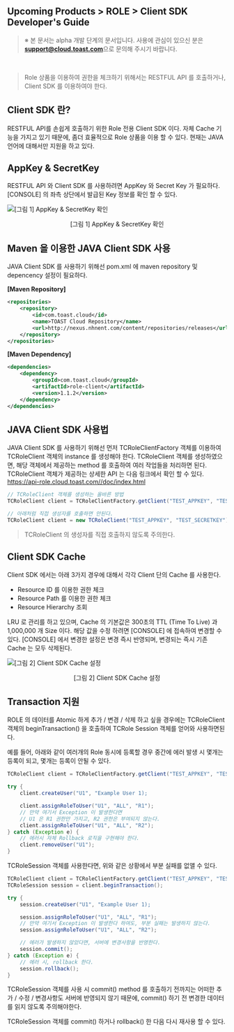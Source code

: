 ## Upcoming Products > ROLE > Client SDK Developer's Guide

> ※ 본 문서는 alpha 개발 단계의 문서입니다.
> 사용에 관심이 있으신 분은 **support@cloud.toast.com**으로 문의해 주시기 바랍니다.

<br/>

> Role 상품을 이용하여 권한을 체크하기 위해서는
> RESTFUL API 를 호출하거나, Client SDK 를 이용하여야 한다.

## Client SDK 란?

RESTFUL API를 손쉽게 호출하기 위한 Role 전용 Client SDK 이다.
자체 Cache 기능을 가지고 있기 때문에, 좀더 효율적으로 Role 상품을 이용 할 수 있다.
현재는 JAVA 언어에 대해서만 지원을 하고 있다.

## AppKey & SecretKey

RESTFUL API 와 Client SDK 를 사용하려면 AppKey 와 Secret Key 가 필요하다.
[CONSOLE] 의 좌측 상단에서 발급된 Key 정보를 확인 할 수 있다.

![[그림 1] AppKey & SecretKey 확인](http://static.toastoven.net/prod_role/role_17.png)
<center>[그림 1] AppKey & SecretKey 확인</center>

## Maven 을 이용한 JAVA Client SDK 사용

JAVA Client SDK 를 사용하기 위해선 pom.xml 에 maven repository 및 depencency 설정이 필요하다.

**[Maven Repository]**

```xml
<repositories>
	<repository>
		<id>com.toast.cloud</id>
		<name>TOAST Cloud Repository</name>
		<url>http://nexus.nhnent.com/content/repositories/releases</url>
	</repository>
</repositories>
```

**[Maven Dependency]**

```xml
<dependencies>
	<dependency>
		<groupId>com.toast.cloud</groupId>
		<artifactId>role-client</artifactId>
		<version>1.1.2</version>
	</dependency>
</dependencies>
```

## JAVA Client SDK 사용법

JAVA Client SDK 를 사용하기 위해선 먼저 TCRoleClientFactory 객체를 이용하여 TCRoleClient 객체의 instance 를 생성해야 한다.
TCRoleClient 객체를 생성하였으면, 해당 객체에서 제공하는 method 를 호출하여 여러 작업들을 처리하면 된다.
TCRoleClient 객체가 제공하는 상세한 API 는 다음 링크에서 확인 할 수 있다.
https://api-role.cloud.toast.com//doc/index.html

```java
// TCRoleClient 객체를 생성하는 올바른 방법
TCRoleClient client = TCRoleClientFactory.getClient("TEST_APPKEY", "TEST_SECRETKEY");

// 아래처럼 직접 생성자를 호출하면 안된다.
TCRoleClient client = new TCRoleClient("TEST_APPKEY", "TEST_SECRETKEY");
```

> TCRoleClient 의 생성자를 직접 호출하지 않도록 주의한다.

## Client SDK Cache

Client SDK 에서는 아래 3가지 경우에 대해서 각각 Client 단의 Cache 를 사용한다.

- Resource ID 를 이용한 권한 체크
- Resource Path 를 이용한 권한 체크
- Resource Hierarchy 조회

LRU 로 관리를 하고 있으며, Cache 의 기본값은 300초의 TTL (Time To Live) 과 1,000,000 개 Size 이다.
해당 값을 수정 하려면 [CONSOLE] 에 접속하여 변경할 수 있다.
[CONSOLE] 에서 변경한 설정은 변경 즉시 반영되며, 변경되는 즉시 기존 Cache 는 모두 삭제된다.

![[그림 2] Client SDK Cache 설정](http://static.toastoven.net/prod_role/role_27.png)
<center>[그림 2] Client SDK Cache 설정</center>

## Transaction 지원

ROLE 의 데이터를 Atomic 하게 추가 / 변경 / 삭제 하고 싶을 경우에는 TCRoleClient 객체의 beginTransaction() 을 호출하여 TCRole Session 객체를 얻어와 사용하면된다.

예를 들어, 아래와 같이 여러개의 Role 동시에 등록할 경우 중간에 에러 발생 시 몇개는 등록이 되고, 몇개는 등록이 안될 수 있다.

```java
TCRoleClient client = TCRoleClientFactory.getClient("TEST_APPKEY", "TEST_SECRETKEY");

try {
	client.createUser("U1", "Example User 1);

	client.assignRoleToUser("U1", "ALL", "R1");
	// 만약 여기서 Exception 이 발생한다면
	// U1 은 R1 권한만 가지고, R2 권한은 부여되지 않는다.
	client.assignRoleToUser("U1", "ALL", "R2");
} catch (Exception e) {
	// 에러시 자체 Rollback 로직을 구현해야 한다.
	client.removeUser("U1");
}
```

TCRoleSession 객체를 사용한다면, 위와 같은 상황에서 부분 실패를 없앨 수 있다.

```java
TCRoleClient client = TCRoleClientFactory.getClient("TEST_APPKEY", "TEST_SECRETKEY");
TCRoleSession session = client.beginTransaction();

try {
	session.createUser("U1", "Example User 1);

	session.assignRoleToUser("U1", "ALL", "R1");
	// 만약 여기서 Exception 이 발생한다 하여도, 부분 실패는 발생하지 않는다.
	session.assignRoleToUser("U1", "ALL", "R2");

	// 에러가 발생하지 않았다면, 서버에 변경사항을 반영한다.
	session.commit();
} catch (Exception e) {
	// 에러 시, rollback 한다.
	session.rollback();
}
```

TCRoleSession 객체를 사용 시 commit() method 를 호출하기 전까지는 어떠한 추가 / 수정 / 변경사항도 서버에 반영되지 않기 때문에, commit() 하기 전 변경한 데이터를 읽지 않도록 주의해야한다.

TCRoleSession 객체를 commit() 하거나 rollback() 한 다음 다시 재사용 할 수 있다.

